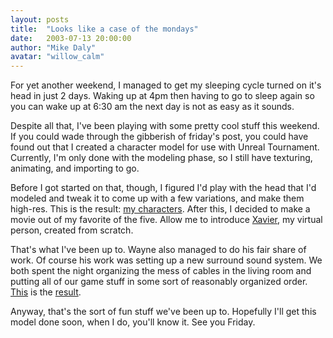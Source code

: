 ```yaml
---
layout: posts
title:  "Looks like a case of the mondays"
date:   2003-07-13 20:00:00
author: "Mike Daly"
avatar: "willow_calm"
---
```

For yet another weekend, I managed to get my sleeping cycle turned on it's head in just 2 days. Waking up at 4pm then having to go to sleep again so you can wake up at 6:30 am the next day is not as easy as it sounds.

 Despite all that, I've been playing with some pretty cool stuff this weekend. If you could wade through the gibberish of friday's post, you could have found out that I created a character model for use with Unreal Tournament. Currently, I'm only done with the modeling phase, so I still have texturing, animating, and importing to go.

 Before I got started on that, though, I figured I'd play with the head that I'd modeled and tweak it to come up with a few variations, and make them high-res. This is the result: [my characters](/classic/images\gallery\modeling\headworkshop.jpg). After this, I decided to make a movie out of my favorite of the five. Allow me to introduce [Xavier](https://content.duelingmonkeys.com/filespace/willow/headworkshop.avi), my virtual person, created from scratch.

 That's what I've been up to. Wayne also managed to do his fair share of work. Of course his work was setting up a new surround sound system. We both spent the night organizing the mess of cables in the living room and putting all of our game stuff in some sort of reasonably organized order. [This](https://content.duelingmonkeys.com/gallery/miscellaneous/livingroom3.jpg) is the [result](https://content.duelingmonkeys.com/gallery/miscellaneous/livingroom.jpg).

 Anyway, that's the sort of fun stuff we've been up to. Hopefully I'll get this model done soon, when I do, you'll know it. See you Friday.